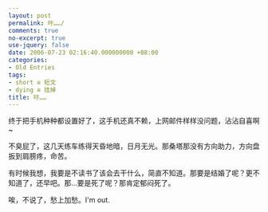 ```yaml
---
layout: post
permalink: 吁……/
comments: true
no-excerpt: true
use-jquery: false
date: 2006-07-23 02:16:40.000000000 +08:00
categories:
- Old Entries
tags:
- short ≌ 短文
- dying ≌ 挂掉
title: 吁……
---
```

终于把手机种种都设置好了，这手机还真不赖，上网邮件样样没问题，沾沾自喜啊~

不臭屁了，这几天练车练得天昏地暗，日月无光。那桑塔那没有方向助力，方向盘扳到肩膀疼，命苦。

有时候我想，我要是不读书了该会去干什么，简直不知道。那要是结婚了呢？更不知道了，还早吧。那…要是死了呢？那肯定郁闷死了。

唉，不说了，愁上加愁。I'm out.
